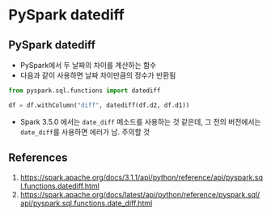 # PySpark datediff

## PySpark datediff

- PySpark에서 두 날짜의 차이를 계산하는 함수
- 다음과 같이 사용하면 날짜 차이만큼의 정수가 반환됨

```python
from pyspark.sql.functions import datediff

df = df.withColumn("diff", datediff(df.d2, df.d1))
```

- Spark 3.5.0 에서는 `date_diff` 메소드를 사용하는 것 같은데, 그 전의 버전에서는 `date_diff`를 사용하면 에러가 남. 주의할 것

## References

1. https://spark.apache.org/docs/3.1.1/api/python/reference/api/pyspark.sql.functions.datediff.html
2. https://spark.apache.org/docs/latest/api/python/reference/pyspark.sql/api/pyspark.sql.functions.date_diff.html

